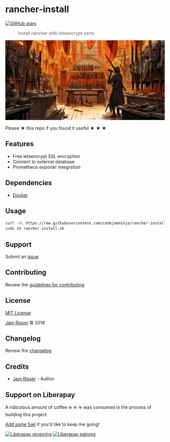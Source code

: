# rancher-install

[![GitHub stars](https://img.shields.io/github/stars/codejamninja/rancher-install.svg?style=social&label=Stars)](https://github.com/codejamninja/rancher-install)

> Install rancher with letsencrypt certs


![](assets/rancher-install.png)

Please ★ this repo if you found it useful ★ ★ ★


## Features

* Free letsencrypt SSL encryption
* Connect to external database
* Prometheus exporter integration


## Dependencies

* [Docker](https://www.docker.com)


## Usage

```sh
curl -OL https://raw.githubusercontent.com/codejamninja/rancher-install/master/rancher-install.sh
sudo sh rancher-install.sh
```


## Support

Submit an [issue](https://github.com/codejamninja/rancher-install/issues/new)


## Contributing

Review the [guidelines for contributing](https://github.com/codejamninja/rancher-install/blob/master/CONTRIBUTING.md)


## License

[MIT License](https://github.com/codejamninja/rancher-install/blob/master/LICENSE)

[Jam Risser](https://codejam.ninja) © 2018


## Changelog

Review the [changelog](https://github.com/codejamninja/rancher-install/blob/master/CHANGELOG.md)


## Credits

* [Jam Risser](https://codejam.ninja) - Author


## Support on Liberapay

A ridiculous amount of coffee ☕ ☕ ☕ was consumed in the process of building this project.

[Add some fuel](https://liberapay.com/codejamninja/donate) if you'd like to keep me going!

[![Liberapay receiving](https://img.shields.io/liberapay/receives/codejamninja.svg?style=flat-square)](https://liberapay.com/codejamninja/donate)
[![Liberapay patrons](https://img.shields.io/liberapay/patrons/codejamninja.svg?style=flat-square)](https://liberapay.com/codejamninja/donate)
